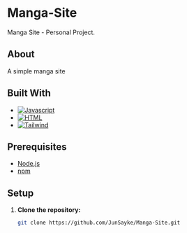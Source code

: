 # Manga-Site

Manga Site - Personal Project.

## About

A simple manga site

## Built With

- [![Javascript][Javascript.com]][Javascript-url]
- [![HTML][HTML.com]][HTML-url]
- [![Tailwind][Tailwindcss.com]][Tailwind-url]

## Prerequisites

- [Node.js](https://nodejs.org/)
- [npm](https://www.npmjs.com/)

## Setup

1. **Clone the repository:**
   ```sh
   git clone https://github.com/JunSayke/Manga-Site.git
   ```

<!-- MARKDOWN LINKS & IMAGES -->
<!-- https://www.markdownguide.org/basic-syntax/#reference-style-links -->

[Javascript-url]: https://www.javascript.com/
[Javascript.com]: https://img.shields.io/badge/JavaScript-F7DF1E?style=for-the-badge&logo=javascript&logoColor=black
[HTML-url]: https://html.com/
[HTML.com]: https://img.shields.io/badge/HTML5-E34F26?style=for-the-badge&logo=html5&logoColor=white
[Tailwind-url]: https://tailwindcss.com/
[Tailwindcss.com]: https://img.shields.io/badge/Tailwind_CSS-38B2AC?style=for-the-badge&logo=tailwind-css&logoColor=white

